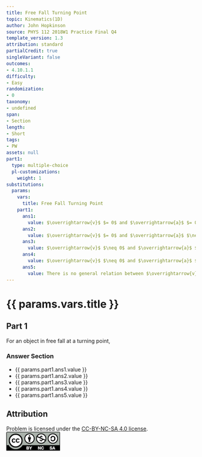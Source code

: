 ```yaml
---
title: Free Fall Turning Point
topic: Kinematics(1D)
author: John Hopkinson
source: PHYS 112 2018W1 Practice Final Q4
template_version: 1.3
attribution: standard
partialCredit: true
singleVariant: false
outcomes:
- 4.10.1.1
difficulty:
- Easy
randomization:
- 0
taxonomy:
- undefined
span:
- Section
length:
- Short
tags:
- PW
assets: null
part1:
  type: multiple-choice
  pl-customizations:
    weight: 1
substitutions:
  params:
    vars:
      title: Free Fall Turning Point
    part1:
      ans1:
        value: $\overrightarrow{v}$ $= 0$ and $\overrightarrow{a}$ $= 0$.
      ans2:
        value: $\overrightarrow{v}$ $= 0$ and $\overrightarrow{a}$ $\neq 0$
      ans3:
        value: $\overrightarrow{v}$ $\neq 0$ and $\overrightarrow{a}$ $= 0$.
      ans4:
        value: $\overrightarrow{v}$ $\neq 0$ and $\overrightarrow{a}$ $\neq 0$.
      ans5:
        value: There is no general relation between $\overrightarrow{v}$ and $\overrightarrow{a}$.
---
```

# {{ params.vars.title }}

## Part 1

For an object in free fall at a turning point,

### Answer Section

- {{ params.part1.ans1.value }}
- {{ params.part1.ans2.value }}
- {{ params.part1.ans3.value }}
- {{ params.part1.ans4.value }}
- {{ params.part1.ans5.value }}

## Attribution

Problem is licensed under the [CC-BY-NC-SA 4.0 license](https://creativecommons.org/licenses/by-nc-sa/4.0/).<br> ![The Creative Commons 4.0 license requiring attribution-BY, non-commercial-NC, and share-alike-SA license.](https://raw.githubusercontent.com/firasm/bits/master/by-nc-sa.png)